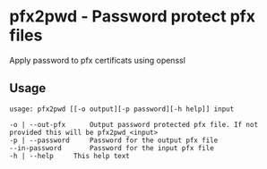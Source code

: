 # pfx2pwd - Password protect pfx files

Apply password to pfx certificats using openssl

## Usage
```
usage: pfx2pwd [[-o output][-p password][-h help]] input

-o | --out-pfx		Output password protected pfx file. If not provided this will be pfx2pwd_<input>
-p | --password		Password for the output pfx file
--in-password		Password for the input pfx file
-h | --help		This help text
```
